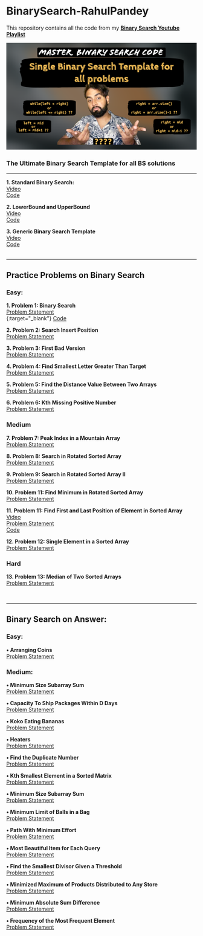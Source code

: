 # BinarySearch-RahulPandey
This repository contains all the code from my __[Binary Search Youtube Playlist](https://www.youtube.com/playlist?list=PL-XOF8kAzhAVdv65Oi3o-VNjXzcQzVJwL)__

![Ultimate Generic Binary Search Template](https://github.com/rahularity/BinarySearch-RahulPandey/blob/main/Generic%20Binary%20Search%20Template/Generic-BinarySearch-Template.png)
### The Ultimate Binary Search Template for all BS solutions
---
__1. Standard Binary Search:__<br>
[Video](https://youtu.be/ZxYuNSLo5Gg)<br>
[Code](https://github.com/rahularity/BinarySearch-RahulPandey/blob/main/Generic%20Binary%20Search%20Template/Standard%20Binary%20Search.cpp)

__2. LowerBound and UpperBound__<br>
[Video](https://youtu.be/kXu6sSMnL6A)<br>
[Code](https://github.com/rahularity/BinarySearch-RahulPandey/blob/main/Generic%20Binary%20Search%20Template/Lower%20and%20Upper%20Bound.cpp)

__3. Generic Binary Search Template__<br>
[Video](https://youtu.be/o3u-_gEUAVk)<br>
[Code](https://github.com/rahularity/BinarySearch-RahulPandey/blob/main/Generic%20Binary%20Search%20Template/Generic%20BS%20Template.cpp)<br><br>

---
## Practice Problems on Binary Search

### Easy:
__1. Problem 1: Binary Search__<br>
[Problem Statement](https://leetcode.com/problems/binary-search/)<br>{:target="_blank"}
[Code](https://github.com/rahularity/BinarySearch-RahulPandey/blob/main/Practice%20Problems/Problem%201%3A%20Binary%20Search.cpp)

__2. Problem 2: Search Insert Position__<br>
[Problem Statement](https://leetcode.com/problems/search-insert-position/)<br>

__3. Problem 3: First Bad Version__<br>
[Problem Statement](https://leetcode.com/problems/first-bad-version/description/)<br>

__4. Problem 4: Find Smallest Letter Greater Than Target__<br>
[Problem Statement](https://leetcode.com/problems/find-smallest-letter-greater-than-target/description/)<br>

__5. Problem 5: Find the Distance Value Between Two Arrays__<br>
[Problem Statement](https://leetcode.com/problems/find-the-distance-value-between-two-arrays/description/)<br>

__6. Problem 6: Kth Missing Positive Number__<br>
[Problem Statement](https://leetcode.com/problems/kth-missing-positive-number/description/)<br>


### Medium
__7. Problem 7: Peak Index in a Mountain Array__<br>
[Problem Statement](https://leetcode.com/problems/peak-index-in-a-mountain-array/description/)<br>

__8. Problem 8: Search in Rotated Sorted Array__<br>
[Problem Statement](https://leetcode.com/problems/search-in-rotated-sorted-array/description/)

__9. Problem 9: Search in Rotated Sorted Array II__<br>
[Problem Statement](https://leetcode.com/problems/search-in-rotated-sorted-array-ii/description/)

__10. Problem 11: Find Minimum in Rotated Sorted Array__<br>
[Problem Statement](https://leetcode.com/problems/find-minimum-in-rotated-sorted-array/description/)

__11. Problem 11: Find First and Last Position of Element in Sorted Array__<br>
[Video](https://youtu.be/LsVgsor5tZ0)<br>
[Problem Statement](https://leetcode.com/problems/find-first-and-last-position-of-element-in-sorted-array/)<br>
[Code](https://github.com/rahularity/BinarySearch-RahulPandey/blob/main/Problem1:%20First%20and%20Last%20Index%20of%20an%20element%20in%20sorted%20array.cpp)<br>

__12. Problem 12: Single Element in a Sorted Array__<br>
[Problem Statement](https://leetcode.com/problems/single-element-in-a-sorted-array/)

### Hard<br>
__13. Problem 13: Median of Two Sorted Arrays__<br> 
[Problem Statement](https://leetcode.com/problems/median-of-two-sorted-arrays/)

<br>

---

## Binary Search on Answer:
### Easy: <br>

__• Arranging Coins__<br>
[Problem Statement](https://leetcode.com/problems/arranging-coins/)


### Medium:
__• Minimum Size Subarray Sum__<br>
[Problem Statement](https://leetcode.com/problems/minimum-size-subarray-sum/) <br>

__• Capacity To Ship Packages Within D Days__<br> 
[Problem Statement](https://leetcode.com/problems/capacity-to-ship-packages-within-d-days/) <br>

__• Koko Eating Bananas__<br> 
[Problem Statement](https://leetcode.com/problems/koko-eating-bananas/) <br>

__• Heaters__<br> 
[Problem Statement](https://leetcode.com/problems/heaters/) <br>

__• Find the Duplicate Number__<br> 
[Problem Statement](https://leetcode.com/problems/find-the-duplicate-number/) <br>

__• Kth Smallest Element in a Sorted Matrix__<br>
[Problem Statement](https://leetcode.com/problems/kth-smallest-element-in-a-sorted-matrix/) <br>

__• Minimum Size Subarray Sum__<br> 
[Problem Statement](https://leetcode.com/problems/minimum-size-subarray-sum/) <br>

__• Minimum Limit of Balls in a Bag__<br> 
[Problem Statement](https://leetcode.com/problems/minimum-limit-of-balls-in-a-bag/) <br>

__• Path With Minimum Effort__<br> 
[Problem Statement](https://leetcode.com/problems/path-with-minimum-effort/) <br>

__• Most Beautiful Item for Each Query__<br> 
[Problem Statement](https://leetcode.com/problems/most-beautiful-item-for-each-query/) <br>

__• Find the Smallest Divisor Given a Threshold__<br> 
[Problem Statement](https://leetcode.com/problems/find-the-smallest-divisor-given-a-threshold/) <br>

__• Minimized Maximum of Products Distributed to Any Store__<br> 
[Problem Statement](https://leetcode.com/problems/minimized-maximum-of-products-distributed-to-any-store/) <br>

__• Minimum Absolute Sum Difference__<br> 
[Problem Statement](https://leetcode.com/problems/minimum-absolute-sum-difference/) <br>

__• Frequency of the Most Frequent Element__<br> 
[Problem Statement](https://leetcode.com/problems/frequency-of-the-most-frequent-element/) <br>

